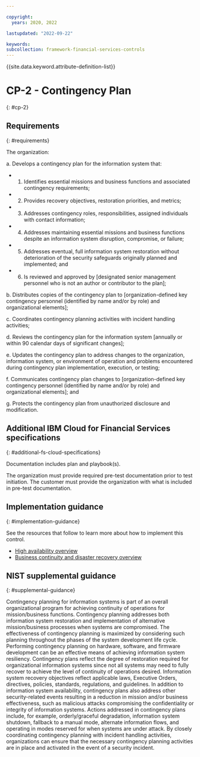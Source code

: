 ```yaml
---

copyright:
  years: 2020, 2022

lastupdated: "2022-09-22"

keywords: 
subcollection: framework-financial-services-controls
---
```


{{site.data.keyword.attribute-definition-list}}

# CP-2 - Contingency Plan
{: #cp-2}

## Requirements
{: #requirements}

The organization:

a. Develops a contingency plan for the information system that:

- 1. Identifies essential missions and business functions and associated contingency requirements;
- 2. Provides recovery objectives, restoration priorities, and metrics;
- 3. Addresses contingency roles, responsibilities, assigned individuals with contact information;
- 4. Addresses maintaining essential missions and business functions despite an information system disruption, compromise, or failure;
- 5. Addresses eventual, full information system restoration without deterioration of the security safeguards originally planned and implemented; and
- 6. Is reviewed and approved by [designated senior management personnel who is not an author or contributor to the plan];

b. Distributes copies of the contingency plan to [organization-defined key contingency personnel (identified by name and/or by role) and organizational elements];

c. Coordinates contingency planning activities with incident handling activities;

d. Reviews the contingency plan for the information system [annually or within 90 calendar days of significant changes];

e. Updates the contingency plan to address changes to the organization, information system, or environment of operation and problems encountered during contingency plan implementation, execution, or testing;

f. Communicates contingency plan changes to [organization-defined key contingency personnel (identified by name and/or by role) and organizational elements]; and

g. Protects the contingency plan from unauthorized disclosure and modification.

## Additional IBM Cloud for Financial Services specifications
{: #additional-fs-cloud-specifications}

Documentation includes plan and playbook(s).

The organization must provide required pre-test documentation prior to test initiation. The customer must provide the organization with what is included in pre-test documentation.

## Implementation guidance
{: #implementation-guidance}

See the resources that follow to learn more about how to implement this control.

- [High availability overview](/docs/framework-financial-services?topic=framework-financial-services-shared-high-availability)
- [Business continuity and disaster recovery overview](/docs/framework-financial-services?topic=framework-financial-services-shared-bcdr)

## NIST supplemental guidance
{: #supplemental-guidance}

Contingency planning for information systems is part of an overall organizational program for achieving continuity of operations for mission/business functions. Contingency planning addresses both information system restoration and implementation of alternative mission/business processes when systems are compromised. The effectiveness of contingency planning is maximized by considering such planning throughout the phases of the system development life cycle. Performing contingency planning on hardware, software, and firmware development can be an effective means of achieving information system resiliency. Contingency plans reflect the degree of restoration required for organizational information systems since not all systems may need to fully recover to achieve the level of continuity of operations desired. Information system recovery objectives reflect applicable laws, Executive Orders, directives, policies, standards, regulations, and guidelines. In addition to information system availability, contingency plans also address other security-related events resulting in a reduction in mission and/or business effectiveness, such as malicious attacks compromising the confidentiality or integrity of information systems. Actions addressed in contingency plans include, for example, orderly/graceful degradation, information system shutdown, fallback to a manual mode, alternate information flows, and operating in modes reserved for when systems are under attack. By closely coordinating contingency planning with incident handling activities, organizations can ensure that the necessary contingency planning activities are in place and activated in the event of a security incident.

